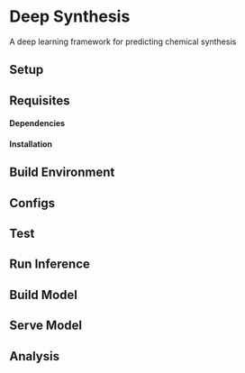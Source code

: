 # Deep Synthesis
A deep learning framework for predicting chemical synthesis

## Setup

## Requisites

#### Dependencies

#### Installation

## Build Environment

## Configs

## Test

## Run Inference

## Build Model

## Serve Model

## Analysis
